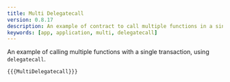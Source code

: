 ```yaml
---
title: Multi Delegatecall
version: 0.8.17
description: An example of contract to call multiple functions in a single transaction
keywords: [app, application, multi, delegatecall]
---
```


An example of calling multiple functions with a single transaction, using `delegatecall`.

```solidity
{{{MultiDelegatecall}}}
```
